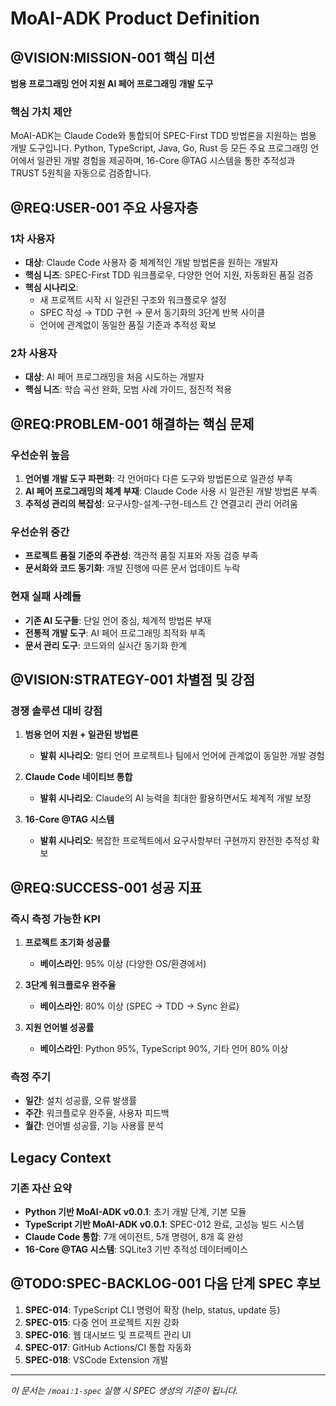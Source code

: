 # MoAI-ADK Product Definition

## @VISION:MISSION-001 핵심 미션

**범용 프로그래밍 언어 지원 AI 페어 프로그래밍 개발 도구**

### 핵심 가치 제안

MoAI-ADK는 Claude Code와 통합되어 SPEC-First TDD 방법론을 지원하는 범용 개발 도구입니다. Python, TypeScript, Java, Go, Rust 등 모든 주요 프로그래밍 언어에서 일관된 개발 경험을 제공하며, 16-Core @TAG 시스템을 통한 추적성과 TRUST 5원칙을 자동으로 검증합니다.

## @REQ:USER-001 주요 사용자층

### 1차 사용자
- **대상**: Claude Code 사용자 중 체계적인 개발 방법론을 원하는 개발자
- **핵심 니즈**: SPEC-First TDD 워크플로우, 다양한 언어 지원, 자동화된 품질 검증
- **핵심 시나리오**:
  - 새 프로젝트 시작 시 일관된 구조와 워크플로우 설정
  - SPEC 작성 → TDD 구현 → 문서 동기화의 3단계 반복 사이클
  - 언어에 관계없이 동일한 품질 기준과 추적성 확보

### 2차 사용자
- **대상**: AI 페어 프로그래밍을 처음 시도하는 개발자
- **핵심 니즈**: 학습 곡선 완화, 모범 사례 가이드, 점진적 적용

## @REQ:PROBLEM-001 해결하는 핵심 문제

### 우선순위 높음
1. **언어별 개발 도구 파편화**: 각 언어마다 다른 도구와 방법론으로 일관성 부족
2. **AI 페어 프로그래밍의 체계 부재**: Claude Code 사용 시 일관된 개발 방법론 부족
3. **추적성 관리의 복잡성**: 요구사항-설계-구현-테스트 간 연결고리 관리 어려움

### 우선순위 중간
- **프로젝트 품질 기준의 주관성**: 객관적 품질 지표와 자동 검증 부족
- **문서화와 코드 동기화**: 개발 진행에 따른 문서 업데이트 누락

### 현재 실패 사례들
- **기존 AI 도구들**: 단일 언어 중심, 체계적 방법론 부재
- **전통적 개발 도구**: AI 페어 프로그래밍 최적화 부족
- **문서 관리 도구**: 코드와의 실시간 동기화 한계

## @VISION:STRATEGY-001 차별점 및 강점

### 경쟁 솔루션 대비 강점
1. **범용 언어 지원 + 일관된 방법론**
   - **발휘 시나리오**: 멀티 언어 프로젝트나 팀에서 언어에 관계없이 동일한 개발 경험

2. **Claude Code 네이티브 통합**
   - **발휘 시나리오**: Claude의 AI 능력을 최대한 활용하면서도 체계적 개발 보장

3. **16-Core @TAG 시스템**
   - **발휘 시나리오**: 복잡한 프로젝트에서 요구사항부터 구현까지 완전한 추적성 확보

## @REQ:SUCCESS-001 성공 지표

### 즉시 측정 가능한 KPI
1. **프로젝트 초기화 성공률**
   - **베이스라인**: 95% 이상 (다양한 OS/환경에서)

2. **3단계 워크플로우 완주율**
   - **베이스라인**: 80% 이상 (SPEC → TDD → Sync 완료)

3. **지원 언어별 성공률**
   - **베이스라인**: Python 95%, TypeScript 90%, 기타 언어 80% 이상

### 측정 주기
- **일간**: 설치 성공률, 오류 발생률
- **주간**: 워크플로우 완주율, 사용자 피드백
- **월간**: 언어별 성공률, 기능 사용률 분석

## Legacy Context

### 기존 자산 요약
- **Python 기반 MoAI-ADK v0.0.1**: 초기 개발 단계, 기본 모듈
- **TypeScript 기반 MoAI-ADK v0.0.1**: SPEC-012 완료, 고성능 빌드 시스템
- **Claude Code 통합**: 7개 에이전트, 5개 명령어, 8개 훅 완성
- **16-Core @TAG 시스템**: SQLite3 기반 추적성 데이터베이스

## @TODO:SPEC-BACKLOG-001 다음 단계 SPEC 후보

1. **SPEC-014**: TypeScript CLI 명령어 확장 (help, status, update 등)
2. **SPEC-015**: 다중 언어 프로젝트 지원 강화
3. **SPEC-016**: 웹 대시보드 및 프로젝트 관리 UI
4. **SPEC-017**: GitHub Actions/CI 통합 자동화
5. **SPEC-018**: VSCode Extension 개발

---

_이 문서는 `/moai:1-spec` 실행 시 SPEC 생성의 기준이 됩니다._